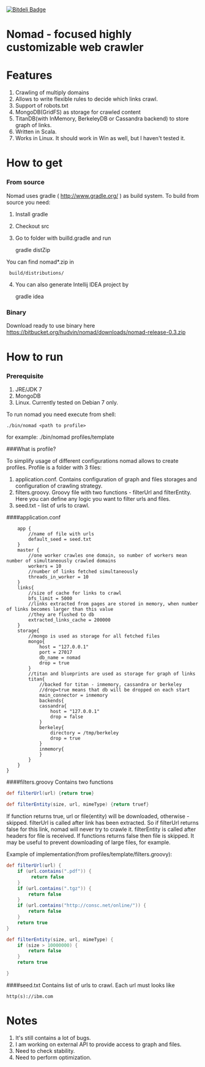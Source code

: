 [![Bitdeli Badge](https://d2weczhvl823v0.cloudfront.net/hudvin/nomad/trend.png)](https://bitdeli.com/free "Bitdeli Badge")

Nomad - focused highly customizable web crawler
===

Features
===

1. Crawling of multiply domains
2. Allows to write flexible rules to decide which links crawl.
3. Support of robots.txt
4. MongoDB(GridFS) as storage for crawled content
5. TitanDB(with InMemory, BerkeleyDB or Cassandra backend) to store graph of links.
6. Written in Scala.
7. Works in Linux. It should work in Win as well, but I haven't tested it.

How to get
===

### From source
Nomad uses gradle ( http://www.gradle.org/ ) as build system. To build from source you need:

1. Install gradle
2. Checkout src
3. Go to folder with builld.gradle and run

    gradle distZip
    
You can find nomad*.zip in 

     build/distributions/

4. You can also generate Intellij IDEA project by

    gradle idea
     

### Binary
Download ready to use binary here https://bitbucket.org/hudvin/nomad/downloads/nomad-release-0.3.zip


How to run 
====


### Prerequisite

1. JRE/JDK 7
2. MongoDB
3. Linux. Currently tested on Debian 7 only.


To run nomad you need execute from shell:

    ./bin/nomad <path to profile>
    
for example:
      ./bin/nomad profiles/template
      

###What is profile?

To simplify usage of different configurations nomad allows to create profiles. Profile is a folder with 3 files:

1. application.conf. Contains configuration of graph and files storages and configuration of crawling strategy.
2. filters.groovy. Groovy file with two functions - filterUrl and filterEntity. Here you can define any logic you want to filter urls and files.
3. seed.txt - list of urls to crawl.
      
####application.conf

        app {
            //name of file with urls
            default_seed = seed.txt
        } 
        master {
            //one worker crawles one domain, so number of workers mean number of simultaneously crawled domains
            workers = 10
            //number of links fetched simultaneously
            threads_in_worker = 10
        }
        links{
            //size of cache for links to crawl
            bfs_limit = 5000
            //links extracted from pages are stored in memory, when number of links becomes larger than this value
            //they are flushed to db
            extracted_links_cache = 200000
        }       
        storage{
            //mongo is used as storage for all fetched files
            mongo{
                host = "127.0.0.1"
                port = 27017
                db_name = nomad
                drop = true
            }
            //titan and blueprints are used as storage for graph of links
            titan{
                //backed for titan - inmemory, cassandra or berkeley
                //drop=true means that db will be dropped on each start
                main_connector = inmemory
                backends{
                cassandra{
                    host = "127.0.0.1"
                    drop = false
                }
                berkeley{
                    directory = /tmp/berkeley
                    drop = true
                }
                inmemory{
                }
            }
        }
    }
        

####filters.groovy
Contains two functions
```groovy
def filterUrl(url) {return true}

def filterEntity(size, url, mimeType) {return truef}
```

If function returns true, url or file(entity) will be downloaded, otherwise - skipped. 
filterUrl is called after link has been extracted.
So if filterUrl returns false for this link, nomad will never try to crawle it. 
filterEntity is called after headers for file is received. 
If functions returns false then file is skipped.
It may be useful to prevent downloading of large files, for example.


Example of implementation(from profiles/template/filters.groovy):

```groovy
def filterUrl(url) {
    if (url.contains(".pdf")) {
         return false
    }
    if (url.contains(".tgz")) {
        return false
    }
    if (url.contains("http://consc.net/online/")) {
        return false
    }
    return true
}

def filterEntity(size, url, mimeType) {
    if (size > 10000000) {
        return false
    }
    return true

}

```
####seed.txt
Contains list of urls to crawl. Each url must looks like 

    http(s)://ibm.com
    

Notes
===

1. It's still contains a lot of bugs.
2. I am working on external API to provide access to graph and files.
3. Need to check stability.
4. Need to perform optimization.
    
